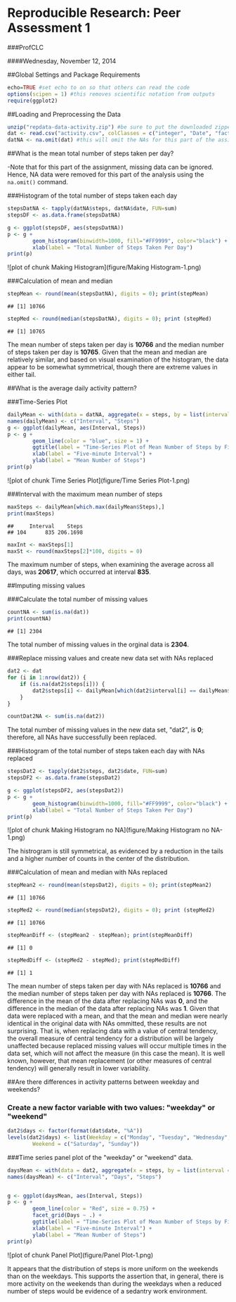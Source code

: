 Reproducible Research: Peer Assessment 1
========================================

###ProfCLC

####Wednesday, November 12, 2014


##Global Settings and Package Requirements


```r
echo=TRUE #set echo to on so that others can read the code
options(scipen = 1) #this removes scientific notation from outputs
require(ggplot2)
```

##Loading and Preprocessing the Data


```r
unzip("repdata-data-activity.zip") #be sure to put the downloaded zipped file in your working directory
dat <- read.csv("activity.csv", colClasses = c("integer", "Date", "factor"))
datNA <- na.omit(dat) #this will omit the NAs for this part of the assignment
```

##What is the mean total number of steps taken per day?

-Note that for this part of the assignment, missing data can be ignored.  Hence, NA data were removed for this part of the analysis using the `na.omit()` command.

###Histogram of the total number of steps taken each day


```r
stepsDatNA <- tapply(datNA$steps, datNA$date, FUN=sum)
stepsDF <- as.data.frame(stepsDatNA)

g <- ggplot(stepsDF, aes(stepsDatNA))
p <- g + 
        geom_histogram(binwidth=1000, fill="#FF9999", color="black") +
        xlab(label = "Total Number of Steps Taken Per Day")
print(p)
```

![plot of chunk Making Histogram](figure/Making Histogram-1.png) 

###Calculation of mean and median


```r
stepMean <- round(mean(stepsDatNA), digits = 0); print(stepMean)
```

```
## [1] 10766
```

```r
stepMed <- round(median(stepsDatNA), digits = 0); print (stepMed)
```

```
## [1] 10765
```

The mean number of steps taken per day is **10766** and the median number of steps taken per day is **10765**. Given that the mean and median are relatively similar, and based on visual examination of the histogram, the data appear to be somewhat symmetrical, though there are extreme values in either tail.

##What is the average daily activity pattern?

###Time-Series Plot

```r
dailyMean <- with(data = datNA, aggregate(x = steps, by = list(interval = as.numeric(as.character(datNA$interval))), FUN = mean, na.rm = TRUE))
names(dailyMean) <- c("Interval", "Steps")
g <- ggplot(dailyMean, aes(Interval, Steps))
p <- g +
        geom_line(color = "blue", size = 1) +
        ggtitle(label = "Time-Series Plot of Mean Number of Steps by Five-Minute Interval") +
        xlab(label = "Five-minute Interval") +
        ylab(label = "Mean Number of Steps")
print(p)
```

![plot of chunk Time Series Plot](figure/Time Series Plot-1.png) 

###Interval with the maximum mean number of steps


```r
maxSteps <- dailyMean[which.max(dailyMean$Steps),]
print(maxSteps)
```

```
##     Interval    Steps
## 104      835 206.1698
```

```r
maxInt <- maxSteps[1]
maxSt <- round(maxSteps[2]*100, digits = 0)
```
The maximum number of steps, when examining the average across all days, was **20617**, which occurred at interval **835**.

##Imputing missing values

###Calculate the total number of missing values


```r
countNA <- sum(is.na(dat))
print(countNA)
```

```
## [1] 2304
```
The total number of missing values in the orginal data is **2304**.

###Replace missing values and create new data set with NAs replaced


```r
dat2 <- dat 
for (i in 1:nrow(dat2)) {
    if (is.na(dat2$steps[i])) {
        dat2$steps[i] <- dailyMean[which(dat2$interval[i] == dailyMean$Interval), ]$Steps
    }
}

countDat2NA <- sum(is.na(dat2))
```
The total number of missing values in the new data set, "dat2", is **0**; therefore, all NAs have successfully been replaced.

###Histogram of the total number of steps taken each day with NAs replaced


```r
stepsDat2 <- tapply(dat2$steps, dat2$date, FUN=sum)
stepsDF2 <- as.data.frame(stepsDat2)

g <- ggplot(stepsDF2, aes(stepsDat2))
p <- g + 
        geom_histogram(binwidth=1000, fill="#FF9999", color="black") +
        xlab(label = "Total Number of Steps Taken Per Day")
print(p)
```

![plot of chunk Making Histogram no NA](figure/Making Histogram no NA-1.png) 

The histrogram is still symmetrical, as evidenced by a reduction in the tails and a higher number of counts in the center of the distribution.

###Calculation of mean and median with NAs replaced


```r
stepMean2 <- round(mean(stepsDat2), digits = 0); print(stepMean2)
```

```
## [1] 10766
```

```r
stepMed2 <- round(median(stepsDat2), digits = 0); print (stepMed2)
```

```
## [1] 10766
```

```r
stepMeanDiff <- (stepMean2 - stepMean); print(stepMeanDiff)
```

```
## [1] 0
```

```r
stepMedDiff <- (stepMed2 - stepMed); print(stepMedDiff)
```

```
## [1] 1
```

The mean number of steps taken per day with NAs replaced is **10766** and the median number of steps taken per day with NAs replaced is **10766**. The difference in the mean of the data after replacing NAs was **0**, and the difference in the median of the data after replacing NAs was **1**. Given that data were replaced with a mean, and that the mean and median were nearly identical in the original data with NAs ommitted, these results are not surprising.  That is, when replacing data with a value of central tendency, the overall measure of central tendency for a distribution will be largely unaffected because replaced missing values will occur multiple times in the data set, which will not affect the measure (in this case the mean).  It is well known, however, that mean replacement (or other measures of central tendency) will generally result in lower variability.

##Are there differences in activity patterns between weekday and weekends?

### Create a new factor variable with two values: "weekday" or "weekend"


```r
dat2$days <- factor(format(dat$date, "%A"))
levels(dat2$days) <- list(Weekday = c("Monday", "Tuesday", "Wednesday","Thursday", "Friday"),
        Weekend = c("Saturday", "Sunday"))
```

###Time series panel plot of the "weekday" or "weekend" data.


```r
daysMean <- with(data = dat2, aggregate(x = steps, by = list(interval = as.numeric(as.character(dat2$interval)), days = dat2$days), FUN = mean))
names(daysMean) <- c("Interval", "Days", "Steps")


g <- ggplot(daysMean, aes(Interval, Steps))
p <- g +
        geom_line(color = "Red", size = 0.75) +
        facet_grid(Days ~ .) +
        ggtitle(label = "Time-Series Plot of Mean Number of Steps by Five-Minute Interval") +
        xlab(label = "Five-minute Interval") +
        ylab(label = "Mean Number of Steps")
print(p)
```

![plot of chunk Panel Plot](figure/Panel Plot-1.png) 

It appears that the distribution of steps is more uniform on the weekends than on the weekdays.  This supports the assertion that, in general, there is more activity on the weekends than during the weekdays when a reduced number of steps would be evidence of a sedantry work environment.
